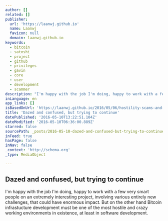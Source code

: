 ```yaml
---
author: []
related: []
publisher:
  url: 'https://laanwj.github.io'
  name: Laanwj
  favicon: null
  domain: laanwj.github.io
keywords:
  - bitcoin
  - satoshi
  - project
  - github
  - privileges
  - gavin
  - core
  - user
  - development
  - scammer
description: "I'm happy with the job I'm doing, happy to work with a few very smart people on an extremely interesting project, involving various entirely new challenges, that could have enormous impact. But on the other hand Bitcoin infrastucture development must be one of the most hostile and crazy working environments in existence, at least in software development."
inLanguage: en
app_links: []
isBasedOnUrl: 'https://laanwj.github.io/2016/05/06/hostility-scams-and-moving-forward.html'
title: 'Dazed and confused, but trying to continue'
datePublished: '2016-05-10T13:22:51.104Z'
dateModified: '2016-05-10T06:36:00.889Z'
starred: false
sourcePath: _posts/2016-05-10-dazed-and-confused-but-trying-to-continue.md
inFeed: true
hasPage: false
inNav: false
_context: 'http://schema.org'
_type: MediaObject

---
```

<article style=""><h1>Dazed and confused, but trying to continue</h1><p>I'm happy with the job I'm doing, happy to work with a few very smart people on an extremely interesting project, involving various entirely new challenges, that could have enormous impact. But on the other hand Bitcoin infrastucture development must be one of the most hostile and crazy working environments in existence, at least in software development.</p></article>
